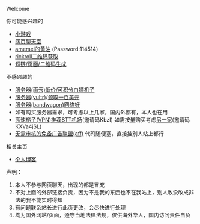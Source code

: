Welcome

你可能感兴趣的
*   [小游戏](https://xingye.me/game/new/index.php)
*   [网页聊天室](http://fun.yzfwq.ml/utu.html?url=https://chat.getloli.com/room/@xingye)
*   [amemei的黄油](http://amemei.github.io/utu.html?url=https://5e.fit/amemei) (Password:114514)
*   [rickroll二维码获取](https://arcxingye.github.io/rr/qrcode)
*   [短链/页面/二维码生成](https://5e.fit/)

不感兴趣的
*   [服务器(雨云)低价/可积分白嫖机子](https://www.rainyun.com/?ref=MTM3MTQ=)
*   [服务器(vultr)](https://www.vultr.com/?ref=9281803)/[领取一百美元](https://www.vultr.com/?ref=9281825-8H)
*   [服务器(bandwagon)网络好](https://bandwagonhost.com/aff.php?aff=69393)
*   如有购买服务器需求，可考虑以上几家，国内外都有，本人也在用
*   [高速梯子(VPN)推荐STT机场](https://sttlink.cc/auth/register?code=KbzI)(邀请码KbzI) 如需按量购买考虑[另一家](https://direct.gfwservice.xyz/#/register?code=KXVa4jSL)(邀请码KXVa4jSL)
*   [无需审核的免备广告联盟(aff)](https://affili.st/343212) 代码随便塞，直接挂别人站上都行

相关主页
*   [个人博客](http://yzfwq.ml/)

声明：
1. 本人不参与网页聊天，出现的都是冒充
2. 不对上面的外部链接负责，因为不是我的东西也不在我站上，别人改没改成非法的我不能实时得知
3. 有问题联系站长进行此页更改，会尽快进行处理
4. 均为国外网站/页面，遵守当地法律法规，仅供海外华人，国内访问责任自负


<script async src="https://www.googletagmanager.com/gtag/js?id=UA-190316399-3"></script>
<script>
  window.dataLayer = window.dataLayer || [];
  function gtag(){dataLayer.push(arguments);}
  gtag('js', new Date());
  gtag('config', 'UA-190316399-3');
</script>
